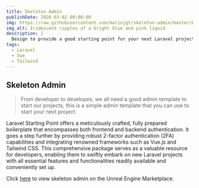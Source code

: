 ```yaml
---
title: Skeleton Admin
publishDate: 2020-03-02 00:00:00
img: https://raw.githubusercontent.com/mariojgt/skeleton-admin/master/Publish/Art/logo.png
img_alt: Iridescent ripples of a bright blue and pink liquid
description: |
  Design to provide a good starting point for your next Laravel project.
tags:
  - Laravel
  - Vue
  - Tailwind
---
```


## Skeleton Admin

> From developer to developes, we all need a good admin template to start our projects, this is a simple admin template that you can use to start your next project.

Laravel Starting Point offers a meticulously crafted, fully prepared boilerplate that encompasses both frontend and backend authentication. It goes a step further by providing robust 2-factor authentication (2FA) capabilities and integrating renowned frameworks such as Vue.js and Tailwind CSS. This comprehensive package serves as a valuable resource for developers, enabling them to swiftly embark on new Laravel projects with all essential features and functionalities readily available and conveniently set up.

Click [here](https://github.com/mariojgt/skeleton-admin) to view skeleton admin on the Unreal Engine Marketplace.
